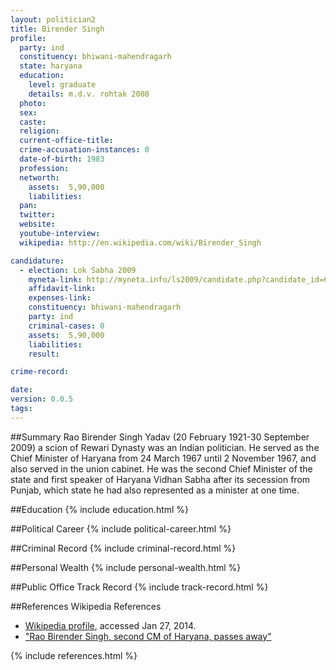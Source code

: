 ```yaml
---
layout: politician2
title: Birender Singh
profile: 
  party: ind
  constituency: bhiwani-mahendragarh
  state: haryana
  education: 
    level: graduate
    details: m.d.v. rohtak 2008
  photo: 
  sex: 
  caste: 
  religion: 
  current-office-title: 
  crime-accusation-instances: 0
  date-of-birth: 1983
  profession: 
  networth: 
    assets:  5,90,000
    liabilities: 
  pan: 
  twitter: 
  website: 
  youtube-interview: 
  wikipedia: http://en.wikipedia.com/wiki/Birender_Singh

candidature: 
  - election: Lok Sabha 2009
    myneta-link: http://myneta.info/ls2009/candidate.php?candidate_id=6677
    affidavit-link: 
    expenses-link: 
    constituency: bhiwani-mahendragarh 
    party: ind
    criminal-cases: 0
    assets:  5,90,000
    liabilities: 
    result:  

crime-record: 

date: 
version: 0.0.5
tags: 
---
```

##Summary
Rao Birender Singh Yadav (20 February 1921-30 September 2009) a scion of Rewari Dynasty was an Indian politician. He served as the Chief Minister of Haryana from 24 March 1967 until 2 November 1967, and also served in the union cabinet. He was the second Chief Minister of the state and first speaker of Haryana Vidhan Sabha after its secession from Punjab, which state he had also represented as a minister at one time.




##Education
{% include education.html %}


##Political Career
{% include political-career.html %}


##Criminal Record
{% include criminal-record.html %}


##Personal Wealth
{% include personal-wealth.html %}


##Public Office Track Record
{% include track-record.html %}


##References
Wikipedia References
- [Wikipedia profile]({{page.profile.wikipedia}}), accessed Jan 27, 2014.
- ["Rao Birender Singh, second CM of Haryana, passes away"][wiki1]

[wiki1]: http://www.indianexpress.com/news/rao-birender-singh-second-cm-of-haryana-pa/523543/


{% include references.html %}